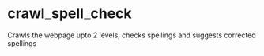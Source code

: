 # crawl_spell_check
Crawls the webpage upto 2 levels, checks spellings and suggests corrected spellings
